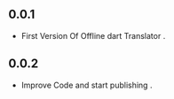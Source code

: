 ## 0.0.1

- First Version Of Offline dart Translator .
## 0.0.2

- Improve Code and start publishing .
